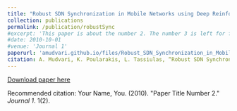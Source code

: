 ```yaml
---
title: "Robust SDN Synchronization in Mobile Networks using Deep Reinforcement and Transfer Learning"
collection: publications
permalink: /publication/robustSync
#excerpt: 'This paper is about the number 2. The number 3 is left for future work.'
#date: 2010-10-01
#venue: 'Journal 1'
paperurl: 'amudvari.github.io/files/Robust_SDN_Synchronization_in_Mobile_Networks_Using_Deep_Reinforcement_and_Transfer_Learning.pdf'
citation: A. Mudvari, K. Poularakis, L. Tassiulas, “Robust SDN Synchronization in Mobile Networks using Deep Reinforcement and Transfer Learning,” IEEE International Conference on Communications (ICC), 2023
---
```



[Download paper here](amudvari.github.io/files/Robust_SDN_Synchronization_in_Mobile_Networks_Using_Deep_Reinforcement_and_Transfer_Learning.pdf)

Recommended citation: Your Name, You. (2010). "Paper Title Number 2." <i>Journal 1</i>. 1(2).